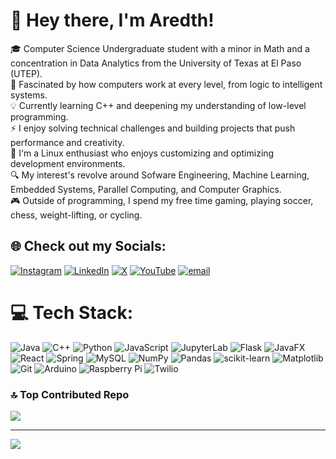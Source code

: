 # 💫 Hey there, I'm Aredth!
🎓 Computer Science Undergraduate student with a minor in Math and a concentration in Data Analytics from the University of Texas at El Paso (UTEP).<br>🧠 Fascinated by how computers work at every level, from logic to intelligent systems.<br>💡 Currently learning C++ and deepening my understanding of low-level programming.<br>⚡ I enjoy solving technical challenges and building projects that push performance and creativity.<br>🐧 I'm a Linux enthusiast who enjoys customizing and optimizing development environments.<br>🔍 My interest's revolve around Sofware Engineering, Machine Learning, Embedded Systems, Parallel Computing, and Computer Graphics.<br>🎮 Outside of programming, I spend my free time gaming, playing soccer, chess, weight-lifting, or cycling.


## 🌐 Check out my Socials:
[![Instagram](https://img.shields.io/badge/Instagram-%23E4405F.svg?logo=Instagram&logoColor=white)](https://instagram.com/@rockstarskar) [![LinkedIn](https://img.shields.io/badge/LinkedIn-%230077B5.svg?logo=linkedin&logoColor=white)](https://linkedin.com/in/https://www.linkedin.com/in/aredthsanchez/) [![X](https://img.shields.io/badge/X-black.svg?logo=X&logoColor=white)](https://x.com/@rockstarskar) [![YouTube](https://img.shields.io/badge/YouTube-%23FF0000.svg?logo=YouTube&logoColor=white)](https://youtube.com/@rockstarskar) [![email](https://img.shields.io/badge/Email-D14836?logo=gmail&logoColor=white)](mailto:aredth7@gmail.com) 

# 💻 Tech Stack:
![Java](https://img.shields.io/badge/java-%23ED8B00.svg?style=for-the-badge&logo=openjdk&logoColor=white) ![C++](https://img.shields.io/badge/c++-%2300599C.svg?style=for-the-badge&logo=c%2B%2B&logoColor=white) ![Python](https://img.shields.io/badge/python-3670A0?style=for-the-badge&logo=python&logoColor=ffdd54) ![JavaScript](https://img.shields.io/badge/javascript-%23323330.svg?style=for-the-badge&logo=javascript&logoColor=%23F7DF1E) ![JupyterLab](https://img.shields.io/badge/Jupyter-%2344A833.svg?style=for-the-badge&logo=Jupyter&logoColor=white) ![Flask](https://img.shields.io/badge/flask-%23000.svg?style=for-the-badge&logo=flask&logoColor=white) ![JavaFX](https://img.shields.io/badge/javafx-%23FF0000.svg?style=for-the-badge&logo=javafx&logoColor=white) ![React](https://img.shields.io/badge/react-%2320232a.svg?style=for-the-badge&logo=react&logoColor=%2361DAFB) ![Spring](https://img.shields.io/badge/spring-%236DB33F.svg?style=for-the-badge&logo=spring&logoColor=white) ![MySQL](https://img.shields.io/badge/mysql-4479A1.svg?style=for-the-badge&logo=mysql&logoColor=white) ![NumPy](https://img.shields.io/badge/numpy-%23013243.svg?style=for-the-badge&logo=numpy&logoColor=white) ![Pandas](https://img.shields.io/badge/pandas-%23150458.svg?style=for-the-badge&logo=pandas&logoColor=white) ![scikit-learn](https://img.shields.io/badge/scikit--learn-%23F7931E.svg?style=for-the-badge&logo=scikit-learn&logoColor=white) ![Matplotlib](https://img.shields.io/badge/Matplotlib-%23ffffff.svg?style=for-the-badge&logo=Matplotlib&logoColor=black) ![Git](https://img.shields.io/badge/git-%23F05033.svg?style=for-the-badge&logo=git&logoColor=white) ![Arduino](https://img.shields.io/badge/-Arduino-00979D?style=for-the-badge&logo=Arduino&logoColor=white) ![Raspberry Pi](https://img.shields.io/badge/-Raspberry_Pi-C51A4A?style=for-the-badge&logo=Raspberry-Pi) ![Twilio](https://img.shields.io/badge/Twilio-F22F46?style=for-the-badge&logo=Twilio&logoColor=white)

### 🔝 Top Contributed Repo
![](https://github-contributor-stats.vercel.app/api?username=AredthSanchez&limit=5&theme=omni&combine_all_yearly_contributions=true)

---
[![](https://visitcount.itsvg.in/api?id=AredthSanchez&icon=3&color=0)](https://visitcount.itsvg.in)

<!-- Proudly created with GPRM ( https://gprm.itsvg.in ) -->

